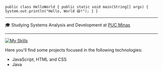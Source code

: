 `public class HelloWorld {
    public static void main(String[] args) {
        System.out.println("Hello, World 😆!");
    }
}`

---

🎓 Studying Systems Analysis and Development at [PUC Minas](https://www.pucminas.br/destaques/Paginas/default.aspx)

---

[![My Skills](https://skillicons.dev/icons?i=js,html,css,java)](https://skillicons.dev) 


Here you'll find some projects focused in the following technologies:

- JavaScript, HTML and CSS
- Java
